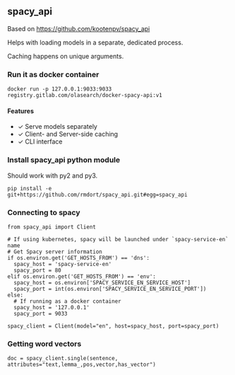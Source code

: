 ## spacy_api

Based on https://github.com/kootenpv/spacy_api

Helps with loading models in a separate, dedicated process.

Caching happens on unique arguments.

### Run it as docker container

````
docker run -p 127.0.0.1:9033:9033 registry.gitlab.com/olasearch/docker-spacy-api:v1
````

#### Features

- ✓ Serve models separately
- ✓ Client- and Server-side caching
- ✓ CLI interface

### Install spacy_api python module

Should work with py2 and py3.

````
pip install -e git+https://github.com/rmdort/spacy_api.git#egg=spacy_api
````

### Connecting to spacy
````
from spacy_api import Client

# If using kubernetes, spacy will be launched under `spacy-service-en` name
# Get Spacy server information
if os.environ.get('GET_HOSTS_FROM') == 'dns':
  spacy_host = 'spacy-service-en'
  spacy_port = 80
elif os.environ.get('GET_HOSTS_FROM') == 'env':
  spacy_host = os.environ['SPACY_SERVICE_EN_SERVICE_HOST']
  spacy_port = int(os.environ['SPACY_SERVICE_EN_SERVICE_PORT'])
else:
  # If running as a docker container
  spacy_host = '127.0.0.1'
  spacy_port = 9033

spacy_client = Client(model="en", host=spacy_host, port=spacy_port)
````

### Getting word vectors

````
doc = spacy_client.single(sentence, attributes="text,lemma_,pos,vector,has_vector")
````